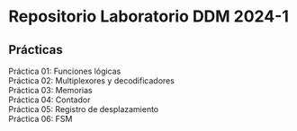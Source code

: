 # Repositorio Laboratorio DDM 2024-1

## Prácticas

Práctica 01: Funciones lógicas \
Práctica 02: Multiplexores y decodificadores \
Práctica 03: Memorias \
Práctica 04: Contador \
Práctica 05: Registro de desplazamiento \
Práctica 06: FSM
